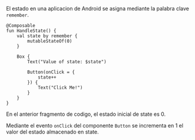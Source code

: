 El estado en una aplicacion de Android se asigna mediante la palabra clave `remember`.

    @Composable
    fun HandleState() {
        val state by remember {
            mutableStateOf(0)
        }

        Box {
            Text("Value of state: $state")

            Button(onClick = {
                state++
            }) {
                Text("Click Me!")
            }
        }
    }

En el anterior fragmento de codigo, el estado inicial de state es 0.

Mediante el evento `onClick` del componente `Button` se incrementa en 1 el valor del estado almacenado en state.